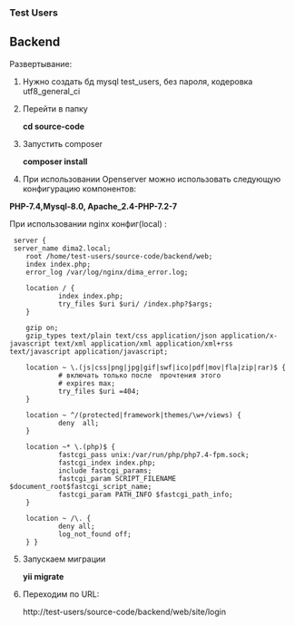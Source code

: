 ### Test Users
 ## Backend

Развертывание:
1. Нужно создать бд mysql test_users, без пароля, кодеровка utf8_general_ci
2. Перейти в папку 
   
   **cd source-code**
   
3. Запустить composer
   
   **composer install**
   
4. При использовании Openserver можно использовать следующую конфигурацию компонентов:

**PHP-7.4,Mysql-8.0, Apache_2.4-PHP-7.2-7**
   
  При использовании nginx конфиг(local) :

     server {
     server_name dima2.local;
        root /home/test-users/source-code/backend/web;
        index index.php;
        error_log /var/log/nginx/dima_error.log;

        location / {
                index index.php;
                try_files $uri $uri/ /index.php?$args;
        }

        gzip on;
        gzip_types text/plain text/css application/json application/x-javascript text/xml application/xml application/xml+rss text/javascript application/javascript;

        location ~ \.(js|css|png|jpg|gif|swf|ico|pdf|mov|fla|zip|rar)$ {
                # включать только после  прочтения этого
                # expires max;
                try_files $uri =404;
        }

        location ~ ^/(protected|framework|themes/\w+/views) {
                deny  all;
        }

        location ~* \.(php)$ {
                fastcgi_pass unix:/var/run/php/php7.4-fpm.sock;
                fastcgi_index index.php;
                include fastcgi_params;
                fastcgi_param SCRIPT_FILENAME $document_root$fastcgi_script_name;
                fastcgi_param PATH_INFO $fastcgi_path_info;
        }

        location ~ /\. {
                deny all;
                log_not_found off;
        } }





5. Запускаем миграции
   
   **yii migrate**
   
6. Переходим по URL:
   
   http://test-users/source-code/backend/web/site/login